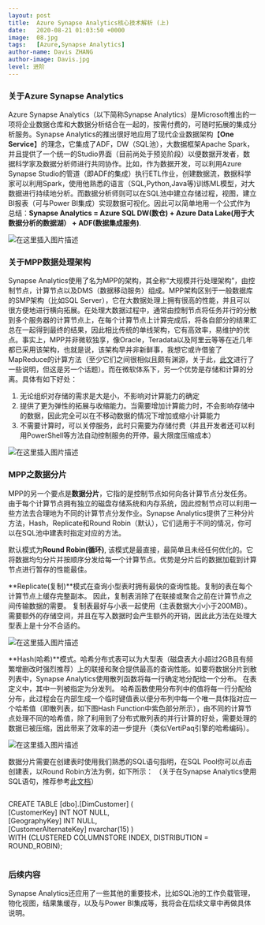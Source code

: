 ```yaml
---
layout: post
title:  Azure Synapse Analytics核心技术解析 (上)
date:   2020-08-21 01:03:50 +0000
image:  08.jpg
tags:   [Azure,Synapse Analytics]
author-name: Davis ZHANG
author-image: Davis.jpg
level: 进阶
---
```


### 关于Azure Synapse Analytics

Azure Synapse Analytics（以下简称Synapse Analytics）是Microsoft推出的一项将企业数据仓库和大数据分析结合在一起的，按需付费的，可随时拓展的集成分析服务。Synapse Analytics的推出很好地应用了现代企业数据架构【**One Service**】的理念，它集成了ADF，DW（SQL池），大数据框架Apache Spark，并且提供了一个统一的Studio界面（目前尚处于预览阶段）以便数据开发者，数据科学家及数据分析师进行共同协作。比如，作为数据开发，可以利用Azure Synapse Studio的管道（即ADF的集成）执行ETL作业，创建数据流，数据科学家可以利用Spark，使用他熟悉的语言（SQL,Python,Java等)训练ML模型，对大数据进行持续地分析。而数据分析师则可以在SQL池中建立存储过程，视图，建立BI报表（可与Power BI集成）实现数据可视化。因此可以简单地用一个公式作为总结：**Synapse Analytics = Azure SQL DW(数仓) + Azure Data Lake(用于大数据分析的数据湖） + ADF(数据集成服务)**.

![在这里插入图片描述](https://img-blog.csdnimg.cn/20200821175922773.png#pic_center)

### 关于MPP数据处理架构

Synapse Analytics使用了名为MPP的架构，其全称“大规模并行处理架构”，由控制节点，计算节点以及DMS（数据移动服务）组成。MPP架构区别于一般数据库的SMP架构（比如SQL Server），它在大数据处理上拥有很高的性能，并且可以很方便地进行横向拓展。在处理大数据过程中，通常由控制节点将任务并行的分散到多个服务器的计算节点上，在每个计算节点上计算完成后，将各自部分的结果汇总在一起得到最终的结果，因此相比传统的单线架构，它有高效率，易维护的优点。事实上，MPP并非微软独享，像Oracle，Teradata以及阿里云等等在近几年都已采用该架构，也就是说，该架构早并非新鲜事，我想它或许借鉴了MapReduce的计算方法（至少它们之间很相似且颇有渊源，关于此，[此文](https://www.zdnet.com/article/mapreduce-and-mpp-two-sides-of-the-big-data-coin/)进行了一些说明，但这是另一个话题）。而在微软体系下，另一个优势是存储和计算的分离。具体有如下好处：

1. 无论组织对存储的需求是大是小，不影响对计算能力的确定
2. 提供了更为弹性的拓展与收缩能力。当需要增加计算能力时，不会影响存储中的数据，因此完全可以在不移动数据的情况下增加或缩小计算能力
3. 不需要计算时，可以关停服务，此时只需要为存储付费（并且开发者还可以利用PowerShell等方法自动控制服务的开停，最大限度压缩成本）

![在这里插入图片描述](https://img-blog.csdnimg.cn/20200821153146671.png)


### MPP之数据分片

MPP的另一个要点是**数据分片**，它指的是控制节点如何向各计算节点分发任务。由于每个计算节点拥有独立的磁盘存储系统和内存系统，因此控制节点可以利用一些方法去合理地为不同的计算节点分发作业。Synapse Analytics提供了三种分片方法，Hash，Replicate和Round Robin（默认），它们适用于不同的情况，你可以在SQL池中建表时指定对应的方法。

默认模式为**Round Robin(循环)**, 该模式是最直接，最简单且未经任何优化的。它将数据均匀分片并按顺序分发给每一个计算节点。优势是分片后的数据加载到计算节点进行暂存的性能最佳。

**Replicate(复制)**模式在查询小型表时拥有最快的查询性能。复制的表在每个计算节点上缓存完整副本。 因此，复制表消除了在联接或聚合之前在计算节点之间传输数据的需要。 复制表最好与小表一起使用（主表数据大小小于200MB）。 需要额外的存储空间，并且在写入数据时会产生额外的开销，因此此方法在处理大型表上是十分不合适的。

![在这里插入图片描述](https://img-blog.csdnimg.cn/20200821172938829.png)


**Hash(哈希)**模式。哈希分布式表可以为大型表（磁盘表大小超过2GB且有频繁增删改时强烈推荐）上的联接和聚合提供最高的查询性能。如要将数据分片到散列表中，Synapse Analytics使用散列函数将每一行确定地分配给一个分布。 在表定义中，其中一列被指定为分发列。 哈希函数使用分布列中的值将每一行分配给分布，此过程会在内部生成一个临时键值表以便分布列中每一个唯一具体指对应一个哈希值（即散列表，如下图Hash Function中紫色部分所示），由不同的计算节点处理不同的哈希值，除了利用到了分布式散列表的并行计算的好处，需要处理的数据已被压缩，因此带来了效率的进一步提升（类似VertiPaq引擎的哈希编码）。


![在这里插入图片描述](https://img-blog.csdnimg.cn/202008211656417.png)

数据分片需要在创建表时使用我们熟悉的SQL语句指明，在SQL Pool你可以点击创建表，以Round Robin方法为例，如下所示：
（关于在Synapse Analytics使用SQL语句，推荐参考[此文档](https://docs.microsoft.com/en-us/azure/synapse-analytics/sql-data-warehouse/sql-data-warehouse-reference-tsql-statements#data-definition-language-ddl-statements)）

>```SQL
CREATE TABLE [dbo].[DimCustomer] (  
    [CustomerKey] INT NOT NULL,  
    [GeographyKey] INT NULL,  
    [CustomerAlternateKey] nvarchar(15)
)  
WITH (CLUSTERED COLUMNSTORE INDEX, 
DISTRIBUTION = ROUND_ROBIN); 
>```

### 后续内容

Synapse Analytics还应用了一些其他的重要技术，比如SQL池的工作负载管理，物化视图，结果集缓存，以及与Power BI集成等，我将会在后续文章中再做具体说明。






